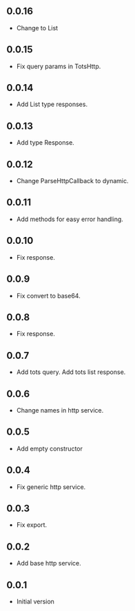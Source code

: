 ## 0.0.16

* Change to List<dynamic>

## 0.0.15

* Fix query params in TotsHttp.

## 0.0.14

* Add List type responses.

## 0.0.13

* Add type Response.

## 0.0.12

* Change ParseHttpCallback to dynamic.

## 0.0.11

* Add methods for easy error handling.

## 0.0.10

* Fix response.

## 0.0.9

* Fix convert to base64.

## 0.0.8

* Fix response.

## 0.0.7

* Add tots query. Add tots list response.

## 0.0.6

* Change names in http service.

## 0.0.5

* Add empty constructor

## 0.0.4

* Fix generic http service.

## 0.0.3

* Fix export.
## 0.0.2

* Add base http service.

## 0.0.1

* Initial version
